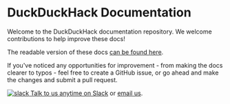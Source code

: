 # DuckDuckHack Documentation

Welcome to the DuckDuckHack documentation repository. We welcome contributions to help improve these docs!

The readable version of these docs [can be found here](http://docs.duckduckhack.com).

If you've noticed any opportunities for improvement - from making the docs clearer to typos - feel free to create a GitHub issue, or go ahead and make the changes and submit a pull request.

[![slack](http://docs.duckduckhack.com/assets/slack.png) Talk to us anytime on Slack](mailto:QuackSlack@duckduckgo.com?subject=AddMe) or [email us](mailto:open@duckduckgo.com).